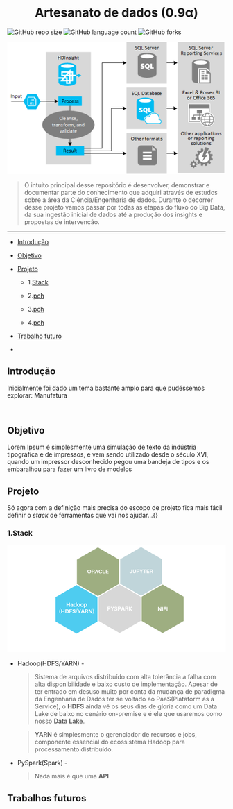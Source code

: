 <p align="center">
    <h1 align="center"> Artesanato de dados (0.9α)</h3>
</p> 

![GitHub repo size](https://img.shields.io/github/repo-size/iuricode/README-template?style=for-the-badge)
![GitHub language count](https://img.shields.io/github/languages/count/iuricode/README-template?style=for-the-badge)
![GitHub forks](https://img.shields.io/github/forks/iuricode/README-template?style=for-the-badge)





<img src="./.img/etl_arch.png" alt="classic ETL template">

> O intuito principal desse repositório é desenvolver, demonstrar e documentar parte do conhecimento que adquiri através de estudos sobre a área da Ciência/Engenharia de dados. Durante o decorrer desse projeto vamos passar por todas as etapas do fluxo do Big Data, da sua ingestão inicial de dados até a produção dos insights e propostas de intervenção.



----





- [Introdução](#introduction)

- [Objetivo](#objective)

- [Projeto](#projeto)
  
  - 1.[Stack](#stack)
    
  -   2.[pch](#pch)
  -   3.[pch](#pch)
  -   4.[pch](#pch)

  

- [Trabalho futuro](#future_works)



-







## Introdução <a name="introduction"></a>
Inicialmente foi dado um tema bastante amplo para que pudéssemos explorar: Manufatura 



​	



## Objetivo <a name ="objective">

Lorem Ipsum é simplesmente uma simulação de texto da indústria tipográfica e de impressos, e vem sendo utilizado desde o século XVI, quando um impressor desconhecido pegou uma bandeja de tipos e os embaralhou para fazer um livro de modelos





## Projeto <a name ="projeto">

Só agora com a definição mais precisa do escopo de projeto fica mais fácil definir o  *stack* de ferramentas que vai nos ajudar...{}

### 	1.Stack <a name ="stack">

<img src="./.img/stack.png" alt="our stack of technology used">

- Hadoop(HDFS/YARN) - 

  > Sistema de arquivos distribuído com alta tolerância a falha com alta disponibilidade e baixo custo de implementação. Apesar de ter entrado em desuso muito por conta da mudança de paradigma da Engenharia de Dados ter se voltado ao PaaS(Plataform as a Service), o **HDFS** ainda vê os seus dias de gloria como um Data Lake de baixo no cenário on-premise e é ele que usaremos como nosso **Data Lake**.

  > **YARN** é simplesmente o gerenciador de recursos e jobs, componente essencial do ecossistema Hadoop para processamento distribuído.



- PySpark(Spark) -

  > Nada mais é que uma **API**



## Trabalhos futuros <a name ="future_works">



















